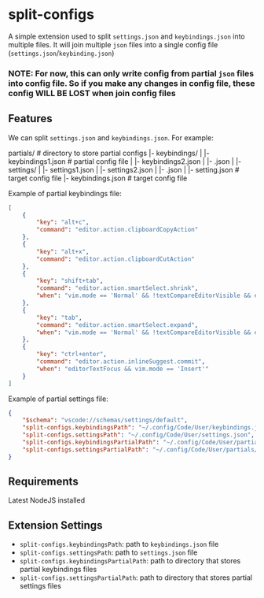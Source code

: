 # split-configs

A simple extension used to split `settings.json` and `keybindings.json` into multiple files. It will join multiple `json` files into a single config file (`settings.json`/`keybinding.json`)

### NOTE: For now, this can only write config from partial `json` files into config file. So if you make any changes in config file, these config WILL BE LOST when join config files

## Features

We can split `settings.json` and `keybindings.json`. For example:

partials/ 					# directory to store partial configs
|- keybindings/
|	|- keybindings1.json	# partial config file
|	|- keybindings2.json
|	|- <more>.json
|
|- settings/
|	|- settings1.json
|	|- settings2.json
|	|- <more>.json
|
|- setting.json 			# target config file
|- keybindings.json 		# target config file

Example of partial keybindings file:

``` json
[
	{
		"key": "alt+c",
		"command": "editor.action.clipboardCopyAction"
	},
	{
		"key": "alt+x",
		"command": "editor.action.clipboardCutAction"
	},
	{
		"key": "shift+tab",
		"command": "editor.action.smartSelect.shrink",
		"when": "vim.mode == 'Normal' && !textCompareEditorVisible && editorFocus"
	},
	{
		"key": "tab",
		"command": "editor.action.smartSelect.expand",
		"when": "vim.mode == 'Normal' && !textCompareEditorVisible && editorFocus"
	},
	{
		"key": "ctrl+enter",
		"command": "editor.action.inlineSuggest.commit",
		"when": "editorTextFocus && vim.mode == 'Insert'"
	}
]
```

Example of partial settings file:

``` json
{
	"$schema": "vscode://schemas/settings/default",
	"split-configs.keybindingsPath": "~/.config/Code/User/keybindings.json",
	"split-configs.settingsPath": "~/.config/Code/User/settings.json",
	"split-configs.keybindingsPartialPath": "~/.config/Code/User/partials/keybindings",
	"split-configs.settingsPartialPath": "~/.config/Code/User/partials/settings"
}
```



## Requirements

Latest NodeJS installed

## Extension Settings

* `split-configs.keybindingsPath`: path to `keybindings.json` file
* `split-configs.settingsPath`: path to `settings.json` file
* `split-configs.keybindingsPartialPath`: path to directory that stores partial keybindings files
* `split-configs.settingsPartialPath`: path to directory that stores partial settings files